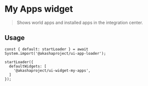 # My Apps widget

> Shows world apps and installed apps in the integration center.

## Usage

```tsx
const { default: startLoader } = await System.import('@akashaproject/ui-app-loader');

startLoader({
  defaultWidgets: [
    '@akashaproject/ui-widget-my-apps',
  ]
});

```
